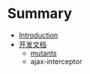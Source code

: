 # Summary

* [Introduction](README.md)
* [开发文档](kai_fa_wen_dang/kai_fa_wen_dang.md)
   * [mutants](kai_fa_wen_dang/mutants)
   * ajax-interceptor

